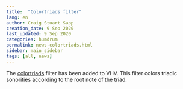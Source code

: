 ```yaml
---
title:  "Colortriads filter"
lang: en
author: Craig Stuart Sapp
creation_date: 9 Sep 2020
last_updated: 9 Sep 2020
categories: humdrum
permalink: news-colortriads.html
sidebar: main_sidebar
tags: [all, news]
---
```


The <a href="/filters/colortriads">colortriads</a> filter has been
added to VHV.  This filter colors triadic sonorities according
to the root note of the triad.

